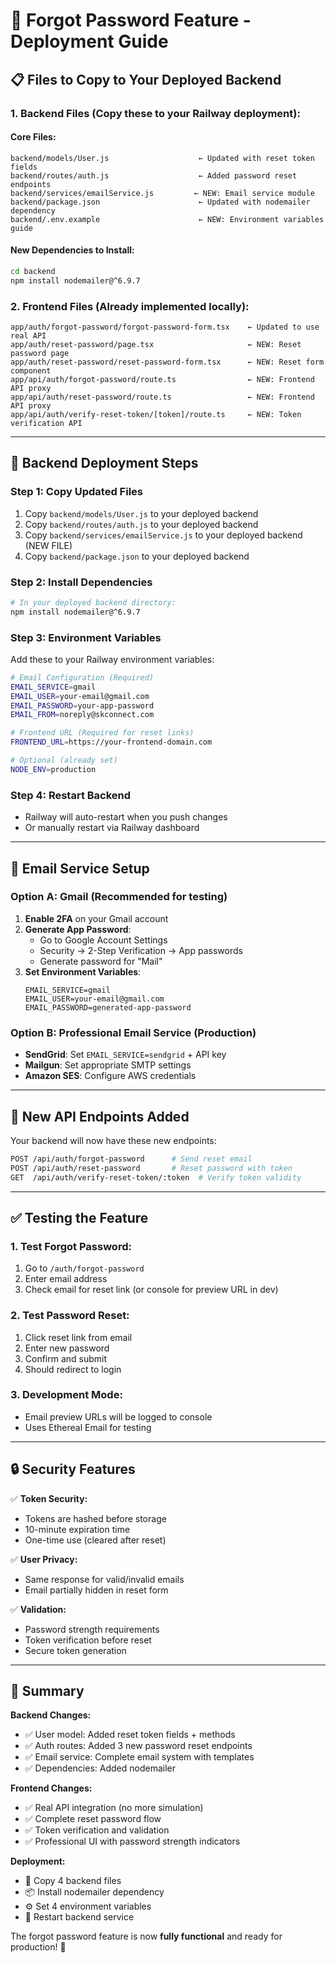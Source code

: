 # 🔐 Forgot Password Feature - Deployment Guide

## 📋 **Files to Copy to Your Deployed Backend**

### **1. Backend Files (Copy these to your Railway deployment):**

#### **Core Files:**
```
backend/models/User.js                    ← Updated with reset token fields
backend/routes/auth.js                    ← Added password reset endpoints  
backend/services/emailService.js         ← NEW: Email service module
backend/package.json                      ← Updated with nodemailer dependency
backend/.env.example                      ← NEW: Environment variables guide
```

#### **New Dependencies to Install:**
```bash
cd backend
npm install nodemailer@^6.9.7
```

### **2. Frontend Files (Already implemented locally):**
```
app/auth/forgot-password/forgot-password-form.tsx    ← Updated to use real API
app/auth/reset-password/page.tsx                     ← NEW: Reset password page
app/auth/reset-password/reset-password-form.tsx      ← NEW: Reset form component
app/api/auth/forgot-password/route.ts                ← NEW: Frontend API proxy
app/api/auth/reset-password/route.ts                 ← NEW: Frontend API proxy  
app/api/auth/verify-reset-token/[token]/route.ts     ← NEW: Token verification API
```

---

## 🔧 **Backend Deployment Steps**

### **Step 1: Copy Updated Files**
1. Copy `backend/models/User.js` to your deployed backend
2. Copy `backend/routes/auth.js` to your deployed backend  
3. Copy `backend/services/emailService.js` to your deployed backend (NEW FILE)
4. Copy `backend/package.json` to your deployed backend

### **Step 2: Install Dependencies**
```bash
# In your deployed backend directory:
npm install nodemailer@^6.9.7
```

### **Step 3: Environment Variables**
Add these to your Railway environment variables:

```bash
# Email Configuration (Required)
EMAIL_SERVICE=gmail
EMAIL_USER=your-email@gmail.com  
EMAIL_PASSWORD=your-app-password
EMAIL_FROM=noreply@skconnect.com

# Frontend URL (Required for reset links)
FRONTEND_URL=https://your-frontend-domain.com

# Optional (already set)
NODE_ENV=production
```

### **Step 4: Restart Backend**
- Railway will auto-restart when you push changes
- Or manually restart via Railway dashboard

---

## 📧 **Email Service Setup**

### **Option A: Gmail (Recommended for testing)**
1. **Enable 2FA** on your Gmail account
2. **Generate App Password**:
   - Go to Google Account Settings
   - Security → 2-Step Verification → App passwords
   - Generate password for "Mail"
3. **Set Environment Variables**:
   ```
   EMAIL_SERVICE=gmail
   EMAIL_USER=your-email@gmail.com
   EMAIL_PASSWORD=generated-app-password
   ```

### **Option B: Professional Email Service (Production)**
- **SendGrid**: Set `EMAIL_SERVICE=sendgrid` + API key
- **Mailgun**: Set appropriate SMTP settings
- **Amazon SES**: Configure AWS credentials

---

## 🚀 **New API Endpoints Added**

Your backend will now have these new endpoints:

```bash
POST /api/auth/forgot-password      # Send reset email
POST /api/auth/reset-password       # Reset password with token  
GET  /api/auth/verify-reset-token/:token  # Verify token validity
```

---

## ✅ **Testing the Feature**

### **1. Test Forgot Password:**
1. Go to `/auth/forgot-password`
2. Enter email address
3. Check email for reset link (or console for preview URL in dev)

### **2. Test Password Reset:**
1. Click reset link from email
2. Enter new password
3. Confirm and submit
4. Should redirect to login

### **3. Development Mode:**
- Email preview URLs will be logged to console
- Uses Ethereal Email for testing

---

## 🔒 **Security Features**

✅ **Token Security:**
- Tokens are hashed before storage
- 10-minute expiration time
- One-time use (cleared after reset)

✅ **User Privacy:**
- Same response for valid/invalid emails
- Email partially hidden in reset form

✅ **Validation:**
- Password strength requirements
- Token verification before reset
- Secure token generation

---

## 📝 **Summary**

**Backend Changes:**
- ✅ User model: Added reset token fields + methods
- ✅ Auth routes: Added 3 new password reset endpoints
- ✅ Email service: Complete email system with templates
- ✅ Dependencies: Added nodemailer

**Frontend Changes:**  
- ✅ Real API integration (no more simulation)
- ✅ Complete reset password flow
- ✅ Token verification and validation
- ✅ Professional UI with password strength indicators

**Deployment:**
- 📁 Copy 4 backend files
- 📦 Install nodemailer dependency  
- ⚙️ Set 4 environment variables
- 🔄 Restart backend service

The forgot password feature is now **fully functional** and ready for production! 🎉
